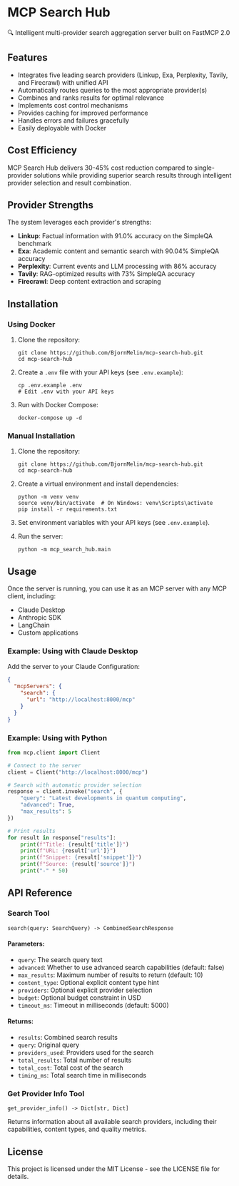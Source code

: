 # MCP Search Hub

🔍 Intelligent multi-provider search aggregation server built on FastMCP 2.0

## Features

- Integrates five leading search providers (Linkup, Exa, Perplexity, Tavily, and Firecrawl) with unified API
- Automatically routes queries to the most appropriate provider(s)
- Combines and ranks results for optimal relevance
- Implements cost control mechanisms
- Provides caching for improved performance
- Handles errors and failures gracefully
- Easily deployable with Docker

## Cost Efficiency

MCP Search Hub delivers 30-45% cost reduction compared to single-provider solutions while providing superior search results through intelligent provider selection and result combination.

## Provider Strengths

The system leverages each provider's strengths:
- **Linkup**: Factual information with 91.0% accuracy on the SimpleQA benchmark
- **Exa**: Academic content and semantic search with 90.04% SimpleQA accuracy
- **Perplexity**: Current events and LLM processing with 86% accuracy
- **Tavily**: RAG-optimized results with 73% SimpleQA accuracy
- **Firecrawl**: Deep content extraction and scraping

## Installation

### Using Docker

1. Clone the repository:
   ```
   git clone https://github.com/BjornMelin/mcp-search-hub.git
   cd mcp-search-hub
   ```

2. Create a `.env` file with your API keys (see `.env.example`):
   ```
   cp .env.example .env
   # Edit .env with your API keys
   ```

3. Run with Docker Compose:
   ```
   docker-compose up -d
   ```

### Manual Installation

1. Clone the repository:
   ```
   git clone https://github.com/BjornMelin/mcp-search-hub.git
   cd mcp-search-hub
   ```

2. Create a virtual environment and install dependencies:
   ```
   python -m venv venv
   source venv/bin/activate  # On Windows: venv\Scripts\activate
   pip install -r requirements.txt
   ```

3. Set environment variables with your API keys (see `.env.example`).

4. Run the server:
   ```
   python -m mcp_search_hub.main
   ```

## Usage

Once the server is running, you can use it as an MCP server with any MCP client, including:

- Claude Desktop
- Anthropic SDK
- LangChain
- Custom applications

### Example: Using with Claude Desktop

Add the server to your Claude Configuration:

```json
{
  "mcpServers": {
    "search": {
      "url": "http://localhost:8000/mcp"
    }
  }
}
```

### Example: Using with Python

```python
from mcp.client import Client

# Connect to the server
client = Client("http://localhost:8000/mcp")

# Search with automatic provider selection
response = client.invoke("search", {
    "query": "Latest developments in quantum computing",
    "advanced": True,
    "max_results": 5
})

# Print results
for result in response["results"]:
    print(f"Title: {result['title']}")
    print(f"URL: {result['url']}")
    print(f"Snippet: {result['snippet']}")
    print(f"Source: {result['source']}")
    print("-" * 50)
```

## API Reference

### Search Tool

```
search(query: SearchQuery) -> CombinedSearchResponse
```

#### Parameters:
- `query`: The search query text
- `advanced`: Whether to use advanced search capabilities (default: false)
- `max_results`: Maximum number of results to return (default: 10)
- `content_type`: Optional explicit content type hint
- `providers`: Optional explicit provider selection
- `budget`: Optional budget constraint in USD
- `timeout_ms`: Timeout in milliseconds (default: 5000)

#### Returns:
- `results`: Combined search results
- `query`: Original query
- `providers_used`: Providers used for the search
- `total_results`: Total number of results
- `total_cost`: Total cost of the search
- `timing_ms`: Total search time in milliseconds

### Get Provider Info Tool

```
get_provider_info() -> Dict[str, Dict]
```

Returns information about all available search providers, including their capabilities, content types, and quality metrics.

## License

This project is licensed under the MIT License - see the LICENSE file for details.